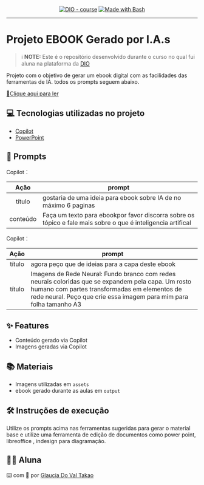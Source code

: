 
<p align="center">
<a href="https://dio.me/"><img src="https://img.shields.io/badge/DIO-Course-28DA77?logo=youtube" alt="DIO - course"></a>
<a href="https://www.gnu.org/software/bash/" title="Go to Bash homepage"><img src="https://img.shields.io/badge/Prompt-Project-blue?logo=gnu-bash&amp;logoColor=white" alt="Made with Bash"></a></p>

-------


# Projeto EBOOK Gerado por I.A.s


 > ℹ️ **NOTE:** Este é o repositório desenvolvido durante o curso no qual fui aluna na plataforma da [DIO](https://dio.me)

Projeto com o objetivo de gerar um ebook digital com as facilidades das ferramentas de IA. todos os prompts
seguem abaixo.

<a href="[https://github.com/Glau1986/Ebook-IA.git]" title="View PDF now"> 📕Clique aqui para ler</a>

## 💻 Tecnologias utilizadas no projeto
 
- [Copilot](https://copilot.microsoft.com/chats/ZktMrRJJvAXeiJUdKd8V4)
- [PowerPoint](https://www.microsoft.com/en/microsoft-365/powerpoint)

## 🧠 Prompts


Copilot：

|   Ação   | prompt                                                                                                                                                                                                                                                                         |
| :------: | ------------------------------------------------------------------------------------------------------------------------------------------------------------------------------------------------------------------------------------------------------------------------------ |
|  título  | gostaria de uma ideia para ebook sobre IA de no máximo 6 paginas |
| conteúdo | Faça um texto para ebookpor favor discorra sobre os tópico e fale mais sobre o que é inteligencia artifical |


Copilot：

|  Ação  | prompt                                                                                 |
| :----: | -------------------------------------------------------------------------------------- |
| título | agora peço que de ideias para a capa deste ebook |
| título | Imagens de Rede Neural: Fundo branco com redes neurais coloridas que se expandem pela capa. Um rosto humano com partes transformadas em elementos de rede neural. Peço que crie essa imagem para mim para folha tamanho A3 |

## ✨ Features

- Conteúdo gerado via Copilot
- Imagens geradas via Copilot

## 📚 Materiais

- Imagens utilizadas em `assets`
- ebook gerado durante as aulas em `output`

## 🛠️ Instruções de execução

Utilize os prompts acima nas ferramentas sugeridas para gerar o material base e utilize uma ferramenta de edição de documentos como power point, libreoffice , indesign para diagramação.

## 👨‍💻 Aluna


 

⌨️ com 💜 por [Glaucia Do Val Takao](https://github.com/Glau1986/)


